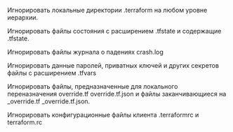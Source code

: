 Игнорировать локальные директории .terraform на любом уровне иерархии.

Игнорировать файлы состояния с расширением .tfstate и содержащие .tfstate.

Игнорировать файлы журнала о падениях crash.log

Игнорировать данные паролей, приватных ключей и других секретов  файлы с расширением .tfvars

Игнорировать файлы, предназначенные для локального переназначения override.tf override.tf.json и файлы заканчивающиеся на
 _override.tf  _override.tf.json.
 
 Игнорировать конфигурационные файлы клиента .terraformrc и terraform.rc
 
 